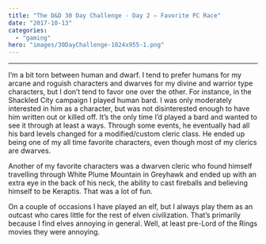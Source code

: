 ```yaml
---
title: "The D&D 30 Day Challenge - Day 2 – Favorite PC Race"
date: "2017-10-13"
categories: 
  - "gaming"
hero: "images/30DayChallenge-1024x955-1.png"
---
```


* * *

I’m a bit torn between human and dwarf. I tend to prefer humans for my arcane and roguish characters and dwarves for my divine and warrior type characters, but I don’t tend to favor one over the other. For instance, in the Shackled City campaign I played human bard. I was only moderately interested in him as a character, but was not disinterested enough to have him written out or killed off. It’s the only time I’d played a bard and wanted to see it through at least a ways. Through some events, he eventually had all his bard levels changed for a modified/custom cleric class. He ended up being one of my all time favorite characters, even though most of my clerics are dwarves.

Another of my favorite characters was a dwarven cleric who found himself travelling through White Plume Mountain in Greyhawk and ended up with an extra eye in the back of his neck, the ability to cast fireballs and believing himself to be Keraptis. That was a lot of fun.

On a couple of occasions I have played an elf, but I always play them as an outcast who cares little for the rest of elven civilization. That’s primarily because I find elves annoying in general. Well, at least pre-Lord of the Rings movies they were annoying.
